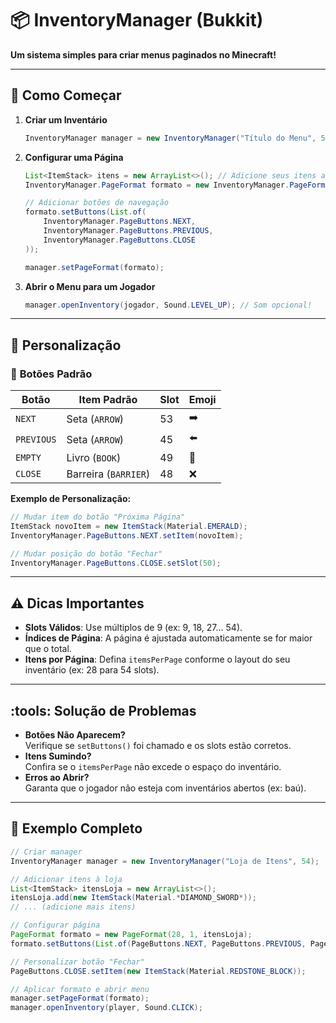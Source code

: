 # :package: InventoryManager (Bukkit) 
**Um sistema simples para criar menus paginados no Minecraft!**  

---

## :rocket: **Como Começar**  
1. **Criar um Inventário**  
   ```java
   InventoryManager manager = new InventoryManager("Título do Menu", 54); // Slots: 9, 18, 27, 36, 45, 54
   ```

2. **Configurar uma Página**  
   ```java
   List<ItemStack> itens = new ArrayList<>(); // Adicione seus itens aqui
   InventoryManager.PageFormat formato = new InventoryManager.PageFormat(28, 1, itens); // 28 itens por página, página 1
   
   // Adicionar botões de navegação
   formato.setButtons(List.of(
       InventoryManager.PageButtons.NEXT,
       InventoryManager.PageButtons.PREVIOUS,
       InventoryManager.PageButtons.CLOSE
   ));
   
   manager.setPageFormat(formato);
   ```

3. **Abrir o Menu para um Jogador**  
   ```java
   manager.openInventory(jogador, Sound.LEVEL_UP); // Som opcional!
   ```

---

## :art: **Personalização**  
### :radio_button: **Botões Padrão**  
| Botão      | Item Padrão      | Slot | Emoji |  
|------------|------------------|------|-------|  
| `NEXT`     | Seta (`ARROW`)   | 53   | :arrow_right:     |  
| `PREVIOUS` | Seta (`ARROW`)   | 45   | :arrow_left:     |  
| `EMPTY`      | Livro (`BOOK`)   | 49   | :book:     |  
| `CLOSE`    | Barreira (`BARRIER`) | 48 | :x:     |  

**Exemplo de Personalização:**  
```java
// Mudar item do botão "Próxima Página"
ItemStack novoItem = new ItemStack(Material.EMERALD);
InventoryManager.PageButtons.NEXT.setItem(novoItem);

// Mudar posição do botão "Fechar"
InventoryManager.PageButtons.CLOSE.setSlot(50);
```

---

## :warning: **Dicas Importantes**  
- **Slots Válidos**: Use múltiplos de 9 (ex: 9, 18, 27... 54).  
- **Índices de Página**: A página é ajustada automaticamente se for maior que o total.  
- **Itens por Página**: Defina `itemsPerPage` conforme o layout do seu inventário (ex: 28 para 54 slots).  

---

## :tools: **Solução de Problemas**  
- **Botões Não Aparecem?**  
  Verifique se `setButtons()` foi chamado e os slots estão corretos.  
- **Itens Sumindo?**  
  Confira se o `itemsPerPage` não excede o espaço do inventário.  
- **Erros ao Abrir?**  
  Garanta que o jogador não esteja com inventários abertos (ex: baú).  

---

## :scroll: **Exemplo Completo**  
```java
// Criar manager
InventoryManager manager = new InventoryManager("Loja de Itens", 54);

// Adicionar itens à loja
List<ItemStack> itensLoja = new ArrayList<>();
itensLoja.add(new ItemStack(Material.*DIAMOND_SWORD*));
// ... (adicione mais itens)

// Configurar página
PageFormat formato = new PageFormat(28, 1, itensLoja);
formato.setButtons(List.of(PageButtons.NEXT, PageButtons.PREVIOUS, PageButtons.CLOSE));

// Personalizar botão "Fechar"
PageButtons.CLOSE.setItem(new ItemStack(Material.REDSTONE_BLOCK));

// Aplicar formato e abrir menu
manager.setPageFormat(formato);
manager.openInventory(player, Sound.CLICK);
```
